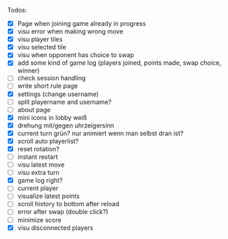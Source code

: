 Todos:

* [x] Page when joining game already in progress
* [x] visu error when making wrong move
* [x] visu player tiles
* [x] visu selected tile
* [x] visu when opponent has choice to swap
* [x] add some kind of game log (players joined, points made, swap choice, winner)
* [ ] check session handling
* [ ] write short rule page
* [x] settings (change username)
* [ ] split playername and username?
* [ ] about page
* [x] mini icons in lobby weiß
* [x] drehung mit/gegen uhrzeigersinn
* [x] current turn grün? nur animiert wenn man selbst dran ist?
* [x] scroll auto playerlist?
* [x] reset rotation?
* [ ] instant restart
* [ ] visu latest move
* [ ] visu extra turn
* [x] game log right?
* [ ] current player
* [ ] visualize latest points 
* [ ] scroll history to bottom after reload
* [ ] error after swap (double click?)
* [ ] minimize score
* [x] visu disconnected players

